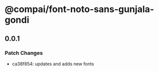 # @compai/font-noto-sans-gunjala-gondi

## 0.0.1
### Patch Changes

- ca38f854: updates and adds new fonts
